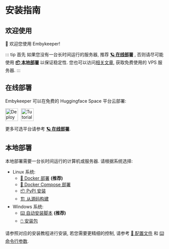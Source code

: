 # 安装指南

## 欢迎使用

🌈 欢迎您使用 Embykeeper!

::: tip 首先
如果您没有一台长时间运行的服务器, 推荐 [**🪐 在线部署**](#在线部署) , 否则请尽可能使用 [**📦 本地部署**](#本地部署) 以保证稳定性.
您也可以访问[相关文章](https://blog.zetx.tech/2024/05/19/vps-beginner-1), 获取免费使用的 VPS 服务器.
:::

## 在线部署

Embykeeper 可以在免费的 Huggingface Space 平台云部署:

<div style="display: flex; align-items: center; gap: 10px;">
  <a href="https://huggingface.co/spaces/ekuser/ek?duplicate=true">
    <img src="https://github.com/emby-keeper/emby-keeper/raw/main/images/deploy-to-hf.svg" alt="Deploy to Huggingface Space" style="height: 40px;">
  </a>
  <a href="https://blog.zetx.tech/2024/05/19/embykeeper-hf-tutorial/">
    <img src="https://github.com/emby-keeper/emby-keeper/raw/main/images/hf-tutorial.svg" alt="Tutorial" style="height: 40px;">
  </a>
</div>

更多可选平台请参考 [**🪐 在线部署**](/guide/在线部署).

## 本地部署

本地部署需要一台长时间运行的计算机或服务器. 请根据系统选择:

- Linux 系统:
  - [🐳 Docker 部署](/guide/Linux-Docker-部署) **(推荐)**
  - [🐳 Docker Compose 部署](/guide/Linux-Docker-Compose-部署)
  - [📦 PyPI 安装](/guide/Linux-从-PyPI-安装)
  - [🏗️ 从源码构建](/guide/Linux-从源码构建)
- Windows 系统:
  - [⌨️ 自动安装脚本](/guide/Windows-通过脚本安装) **(推荐)**
  - [🖱️ 安装包](/guide/Windows-通过安装包安装)

请参照对应的安装教程进行安装, 若您需要更精细的控制, 请参考 [🔧 配置文件](/guide/配置文件) 和 [⌨️ 命令行参数](/guide/命令行参数).
